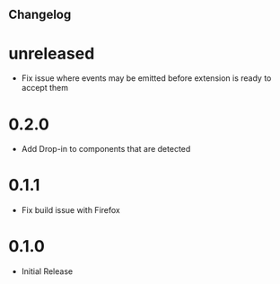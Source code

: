 ## Changelog

# unreleased

- Fix issue where events may be emitted before extension is ready to accept them

# 0.2.0

- Add Drop-in to components that are detected

# 0.1.1

- Fix build issue with Firefox

# 0.1.0

- Initial Release

